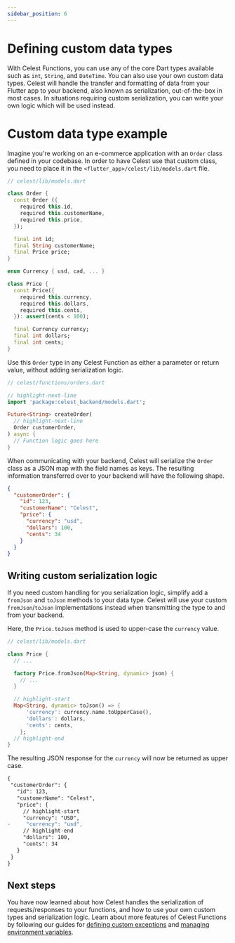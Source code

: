```yaml
---
sidebar_position: 6
---
```


# Defining custom data types

With Celest Functions, you can use any of the core Dart types available such as `int`, `String`, and `DateTime`. You can also use your own custom data types. Celest will handle the transfer and formatting of data from your Flutter app to your backend, also known as serialization, out-of-the-box in most cases. In situations requiring custom serialization, you can write your own logic which will be used instead.

# Custom data type example

Imagine you're working on an e-commerce application with an `Order` class defined in your codebase. In order to have Celest use that custom class, you need to place it in the `<flutter_app>/celest/lib/models.dart` file.

```dart
// celest/lib/models.dart

class Order {
  const Order ({
    required this.id,
    required this.customerName,
    required this.price,
  });

  final int id;
  final String customerName;
  final Price price;
}

enum Currency { usd, cad, ... }

class Price {
  const Price({
    required this.currency,
    required this.dollars,
    required this.cents,
  }): assert(cents < 100);

  final Currency currency;
  final int dollars;
  final int cents;
}
```

Use this `Order` type in any Celest Function as either a parameter or return value, without adding serialization logic.

```dart
// celest/functions/orders.dart

// highlight-next-line
import 'package:celest_backend/models.dart';

Future<String> createOrder(
  // highlight-next-line
  Order customerOrder,
) async {
  // Function logic goes here
}
```

When communicating with your backend, Celest will serialize the `Order` class as a JSON map with the field names as keys. The resulting information transferred over to your backend will have the following shape.

```json
{
  "customerOrder": {
    "id": 123,
    "customerName": "Celest",
    "price": {
      "currency": "usd",
      "dollars": 100,
      "cents": 34
    }
  }
}
```


## Writing custom serialization logic

If you need custom handling for you serialization logic, simplify add a `fromJson` and `toJson` methods to your data type. Celest will use your custom `fromJson`/`toJson` implementations instead when transmitting the type to and from your backend.

Here, the `Price.toJson` method is used to upper-case the `currency` value.

```dart
// celest/lib/models.dart

class Price {
  // ...

  factory Price.fromJson(Map<String, dynamic> json) {
    // ...
  }

  // highlight-start
  Map<String, dynamic> toJson() => {
      'currency': currency.name.toUpperCase(),
      'dollars': dollars,
      'cents': cents,
    };
  // highlight-end
}
```

The resulting JSON response for the `currency` will now be returned as upper case.

 ```diff
{
  "customerOrder": {
    "id": 123,
    "customerName": "Celest",
    "price": {
      // highlight-start
      "currency": "USD",
-     "currency": "usd",
      // highlight-end
      "dollars": 100,
      "cents": 34
    }
  }
}
```

## Next steps

You have now learned about how Celest handles the serialization of requests/responses to your functions, and how to use your own custom types and serialization logic. Learn about more features of Celest Functions by following our guides for [defining custom exceptions](/docs/functions/exceptions.md) and [managing environment variables](/docs/functions/env-variables.md).

